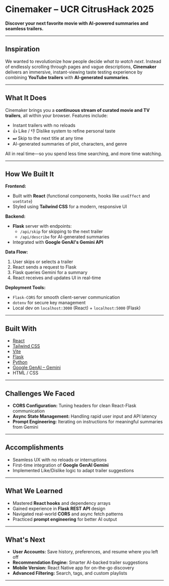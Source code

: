 # Cinemaker – UCR CitrusHack 2025

**Discover your next favorite movie with AI-powered summaries and seamless trailers.**

---

## Inspiration

We wanted to revolutionize how people decide *what to watch next*. Instead of endlessly scrolling through pages and vague descriptions, **Cinemaker** delivers an immersive, instant-viewing taste testing experience by combining **YouTube trailers** with **AI-generated summaries**.

---

## What It Does

Cinemaker brings you a **continuous stream of curated movie and TV trailers**, all within your browser. Features include:

- Instant trailers with no reloads
- 👍 Like / 👎 Dislike system to refine personal taste
- ⏭ Skip to the next title at any time
- AI-generated summaries of plot, characters, and genre

All in real time—so you spend less time searching, and more time watching.

---

## How We Built It

**Frontend:**  
- Built with **React** (functional components, hooks like `useEffect` and `useState`)  
- Styled using **Tailwind CSS** for a modern, responsive UI

**Backend:**  
- **Flask** server with endpoints:  
  - `/api/skip` for skipping to the next trailer  
  - `/api/describe` for AI-generated summaries  
- Integrated with **Google GenAI's Gemini API**

**Data Flow:**  
1. User skips or selects a trailer  
2. React sends a request to Flask  
3. Flask queries Gemini for a summary  
4. React receives and updates UI in real-time

**Deployment Tools:**  
- `Flask-CORS` for smooth client-server communication  
- `dotenv` for secure key management  
- Local dev on `localhost:3000` (React) + `localhost:5000` (Flask)

---

## Built With

- [React](https://react.dev/)
- [Tailwind CSS](https://tailwindcss.com/)
- [Vite](https://vitejs.dev/)
- [Flask](https://flask.palletsprojects.com/)
- [Python](https://www.python.org/)
- [Google GenAI – Gemini](https://deepmind.google/technologies/gemini/)
- HTML / CSS

---

## Challenges We Faced

- **CORS Configuration:** Tuning headers for clean React-Flask communication  
- **Async State Management:** Handling rapid user input and API latency  
- **Prompt Engineering:** Iterating on instructions for meaningful summaries from Gemini

---

## Accomplishments

- Seamless UX with no reloads or interruptions
- First-time integration of **Google GenAI Gemini**
- Implemented Like/Dislike logic to adapt trailer suggestions

---

## What We Learned

- Mastered **React hooks** and dependency arrays  
- Gained experience in **Flask REST API** design  
- Navigated real-world **CORS** and async fetch patterns  
- Practiced **prompt engineering** for better AI output

---

## What's Next

- **User Accounts:** Save history, preferences, and resume where you left off  
- **Recommendation Engine:** Smarter AI-backed trailer suggestions  
- **Mobile Version:** React Native app for on-the-go discovery  
- **Advanced Filtering:** Search, tags, and custom playlists

---

